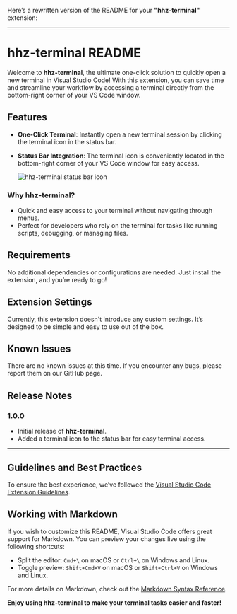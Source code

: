 Here’s a rewritten version of the README for your **"hhz-terminal"** extension:

---

# hhz-terminal README

Welcome to **hhz-terminal**, the ultimate one-click solution to quickly open a new terminal in Visual Studio Code! With this extension, you can save time and streamline your workflow by accessing a terminal directly from the bottom-right corner of your VS Code window.

## Features

- **One-Click Terminal**: Instantly open a new terminal session by clicking the terminal icon in the status bar.
- **Status Bar Integration**: The terminal icon is conveniently located in the bottom-right corner of your VS Code window for easy access.
  
  ![hhz-terminal status bar icon](images/status-bar-icon.png)

### Why hhz-terminal?

- Quick and easy access to your terminal without navigating through menus.
- Perfect for developers who rely on the terminal for tasks like running scripts, debugging, or managing files.

## Requirements

No additional dependencies or configurations are needed. Just install the extension, and you’re ready to go!

## Extension Settings

Currently, this extension doesn't introduce any custom settings. It’s designed to be simple and easy to use out of the box.

## Known Issues

There are no known issues at this time. If you encounter any bugs, please report them on our GitHub page.

## Release Notes

### 1.0.0

- Initial release of **hhz-terminal**.
- Added a terminal icon to the status bar for easy terminal access.

---

## Guidelines and Best Practices

To ensure the best experience, we’ve followed the [Visual Studio Code Extension Guidelines](https://code.visualstudio.com/api/references/extension-guidelines).

## Working with Markdown

If you wish to customize this README, Visual Studio Code offers great support for Markdown. You can preview your changes live using the following shortcuts:

- Split the editor: `Cmd+\` on macOS or `Ctrl+\` on Windows and Linux.
- Toggle preview: `Shift+Cmd+V` on macOS or `Shift+Ctrl+V` on Windows and Linux.

For more details on Markdown, check out the [Markdown Syntax Reference](https://help.github.com/articles/markdown-basics/).

**Enjoy using hhz-terminal to make your terminal tasks easier and faster!**